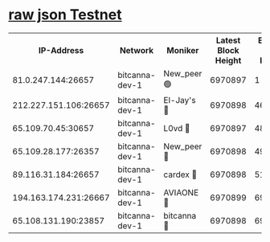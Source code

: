 [raw json Testnet](https://rpc-check.bcat.stavr.tech/bcat/rpc-bcat-result.json)
=


<table><tr><th>IP-Address</th><th>Network</th><th>Moniker</th><th>Latest Block Height</th><th>Earliest Block Height</th><th>Catching Up</th><th>Tx Index</th><th>Voting Power</th><th>Scan Time</th></tr><tr><td>81.0.247.144:26657</td><td>bitcanna-dev-1</td><td>New_peer 🟢</td><td>6970897</td><td>1</td><td>False</td><td>on</td><td>0</td><td>2024-03-20T17:03:21.701012814UTC</td></tr><tr><td>212.227.151.106:26657</td><td>bitcanna-dev-1</td><td>El-Jay's 🔴</td><td>6970898</td><td>4670391</td><td>False</td><td>on</td><td>2218364</td><td>2024-03-20T17:03:28.354415638UTC</td></tr><tr><td>65.109.70.45:30657</td><td>bitcanna-dev-1</td><td>L0vd 🔴</td><td>6970897</td><td>4828155</td><td>False</td><td>on</td><td>308120</td><td>2024-03-20T17:03:22.004330470UTC</td></tr><tr><td>65.109.28.177:26357</td><td>bitcanna-dev-1</td><td>New_peer 🔴</td><td>6970898</td><td>4952911</td><td>False</td><td>on</td><td>2237167</td><td>2024-03-20T17:03:28.908476193UTC</td></tr><tr><td>89.116.31.184:26657</td><td>bitcanna-dev-1</td><td>cardex 🔴</td><td>6970898</td><td>5185001</td><td>False</td><td>on</td><td>1</td><td>2024-03-20T17:03:28.614409770UTC</td></tr><tr><td>194.163.174.231:26667</td><td>bitcanna-dev-1</td><td>AVIAONE 🔴</td><td>6970899</td><td>6959331</td><td>False</td><td>on</td><td>1949865</td><td>2024-03-20T17:03:37.643174527UTC</td></tr><tr><td>65.108.131.190:23857</td><td>bitcanna-dev-1</td><td>bitcanna 🔴</td><td>6970898</td><td>6966898</td><td>False</td><td>off</td><td>378646</td><td>2024-03-20T17:03:29.206789712UTC</td></tr></table>